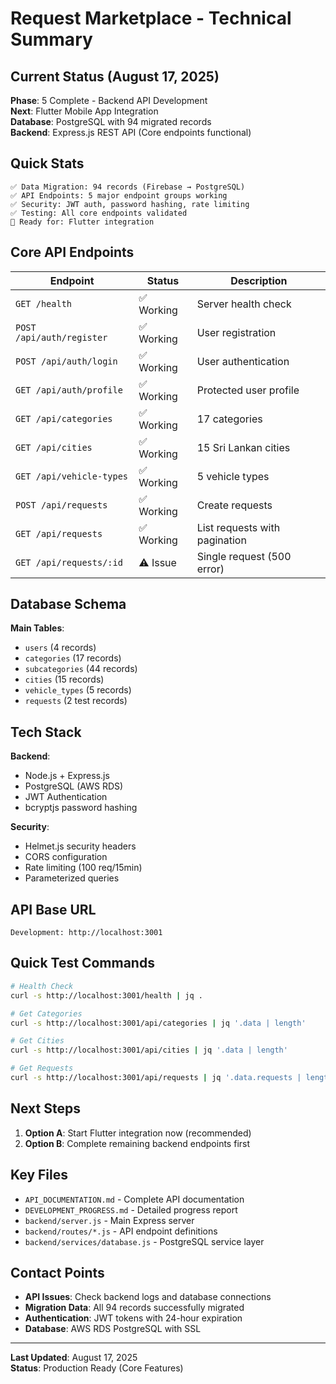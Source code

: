 # Request Marketplace - Technical Summary

## Current Status (August 17, 2025)

**Phase**: 5 Complete - Backend API Development  
**Next**: Flutter Mobile App Integration  
**Database**: PostgreSQL with 94 migrated records  
**Backend**: Express.js REST API (Core endpoints functional)

## Quick Stats

```
✅ Data Migration: 94 records (Firebase → PostgreSQL)
✅ API Endpoints: 5 major endpoint groups working
✅ Security: JWT auth, password hashing, rate limiting
✅ Testing: All core endpoints validated
🎯 Ready for: Flutter integration
```

## Core API Endpoints

| Endpoint | Status | Description |
|----------|--------|-------------|
| `GET /health` | ✅ Working | Server health check |
| `POST /api/auth/register` | ✅ Working | User registration |
| `POST /api/auth/login` | ✅ Working | User authentication |
| `GET /api/auth/profile` | ✅ Working | Protected user profile |
| `GET /api/categories` | ✅ Working | 17 categories |
| `GET /api/cities` | ✅ Working | 15 Sri Lankan cities |
| `GET /api/vehicle-types` | ✅ Working | 5 vehicle types |
| `POST /api/requests` | ✅ Working | Create requests |
| `GET /api/requests` | ✅ Working | List requests with pagination |
| `GET /api/requests/:id` | ⚠️ Issue | Single request (500 error) |

## Database Schema

**Main Tables**:
- `users` (4 records)
- `categories` (17 records)  
- `subcategories` (44 records)
- `cities` (15 records)
- `vehicle_types` (5 records)
- `requests` (2 test records)

## Tech Stack

**Backend**:
- Node.js + Express.js
- PostgreSQL (AWS RDS)
- JWT Authentication
- bcryptjs password hashing

**Security**:
- Helmet.js security headers
- CORS configuration
- Rate limiting (100 req/15min)
- Parameterized queries

## API Base URL

```
Development: http://localhost:3001
```

## Quick Test Commands

```bash
# Health Check
curl -s http://localhost:3001/health | jq .

# Get Categories
curl -s http://localhost:3001/api/categories | jq '.data | length'

# Get Cities  
curl -s http://localhost:3001/api/cities | jq '.data | length'

# Get Requests
curl -s http://localhost:3001/api/requests | jq '.data.requests | length'
```

## Next Steps

1. **Option A**: Start Flutter integration now (recommended)
2. **Option B**: Complete remaining backend endpoints first

## Key Files

- `API_DOCUMENTATION.md` - Complete API documentation
- `DEVELOPMENT_PROGRESS.md` - Detailed progress report
- `backend/server.js` - Main Express server
- `backend/routes/*.js` - API endpoint definitions
- `backend/services/database.js` - PostgreSQL service layer

## Contact Points

- **API Issues**: Check backend logs and database connections
- **Migration Data**: All 94 records successfully migrated
- **Authentication**: JWT tokens with 24-hour expiration
- **Database**: AWS RDS PostgreSQL with SSL

---

**Last Updated**: August 17, 2025  
**Status**: Production Ready (Core Features)
